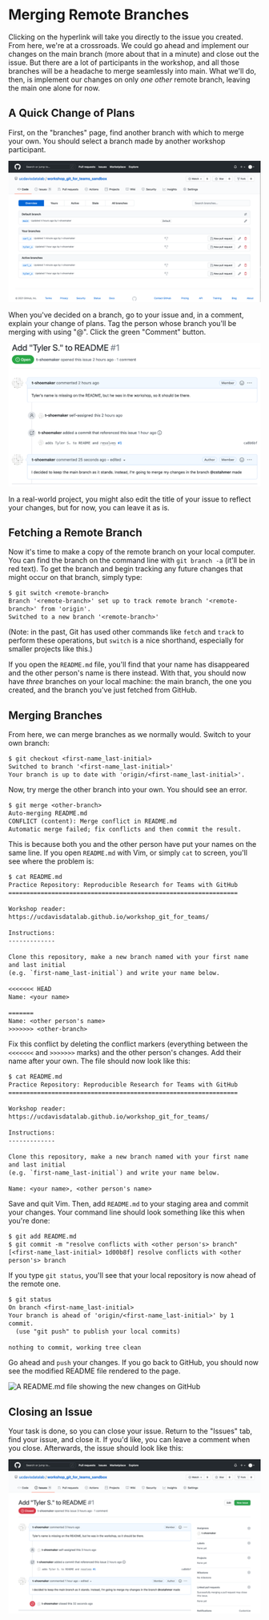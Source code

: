 Merging Remote Branches
=======================

Clicking on the hyperlink will take you directly to the issue you created. From
here, we're at a crossroads. We could go ahead and implement our changes on the
main branch (more about that in a minute) and close out the issue. But there
are a lot of participants in the workshop, and all those branches will be a
headache to merge seamlessly into main. What we'll do, then, is implement our
changes on only _one other_ remote branch, leaving the main one alone for now.

A Quick Change of Plans
-----------------------

First, on the "branches" page, find another branch with which to merge your
own. You should select a branch made by another workshop participant.

![All available branches on the sandbox repository](./img/github_branches_page.png)

When you've decided on a branch, go to your issue and, in a comment, explain
your change of plans. Tag the person whose branch you'll be merging with using
"@". Click the green "Comment" button.

![A comment stream below an open issue](./img/github_leave_a_comment.png)

In a real-world project, you might also edit the title of your issue to reflect
your changes, but for now, you can leave it as is.

Fetching a Remote Branch
------------------------

Now it's time to make a copy of the remote branch on your local computer. You
can find the branch on the command line with `git branch -a` (it'll be in red
text). To get the branch and begin tracking any future changes that might occur
on that branch, simply type:

```
$ git switch <remote-branch>
Branch '<remote-branch>' set up to track remote branch '<remote-branch>' from 'origin'.
Switched to a new branch '<remote-branch>'
```

(Note: in the past, Git has used other commands like `fetch` and `track` to
perform these operations, but `switch` is a nice shorthand, especially for
smaller projects like this.)

If you open the `README.md` file, you'll find that your name has disappeared
and the other person's name is there instead. With that, you should now have
_three_ branches on your local machine: the main branch, the one you created,
and the branch you've just fetched from GitHub.

Merging Branches
----------------

From here, we can merge branches as we normally would. Switch to your own
branch: 

```
$ git checkout <first-name_last-initial>
Switched to branch '<first-name_last-initial>'
Your branch is up to date with 'origin/<first-name_last-initial>'.
```

Now, try merge the other branch into your own. You should see an error.

```
$ git merge <other-branch>
Auto-merging README.md
CONFLICT (content): Merge conflict in README.md
Automatic merge failed; fix conflicts and then commit the result.
```

This is because both you and the other person have put your names on the same
line. If you open `README.md` with Vim, or simply `cat` to screen, you'll see
where the problem is:

```
$ cat README.md
Practice Repository: Reproducible Research for Teams with GitHub
================================================================

Workshop reader: https://ucdavisdatalab.github.io/workshop_git_for_teams/

Instructions:
-------------

Clone this repository, make a new branch named with your first name and last initial 
(e.g. `first-name_last-initial`) and write your name below.

<<<<<<< HEAD
Name: <your name>

=======
Name: <other person's name>
>>>>>>> <other-branch>
```

Fix this conflict by deleting the conflict markers (everything between the 
`<<<<<<<` and `>>>>>>>` marks) and the other person's changes. Add their name 
after your own. The file should now look like this:

```
$ cat README.md
Practice Repository: Reproducible Research for Teams with GitHub
================================================================

Workshop reader: https://ucdavisdatalab.github.io/workshop_git_for_teams/

Instructions:
-------------

Clone this repository, make a new branch named with your first name and last initial 
(e.g. `first-name_last-initial`) and write your name below.

Name: <your name>, <other person's name>
```

Save and quit Vim. Then, add `README.md` to your staging area and commit your
changes. Your command line should look something like this when you're done:

```
$ git add README.md
$ git commit -m "resolve conflicts with <other person's> branch"
[<first-name_last-initial> 1d00b8f] resolve conflicts with <other person's> branch
```

If you type `git status`, you'll see that your local repository is now ahead of
the remote one.

```
$ git status
On branch <first-name_last-initial>
Your branch is ahead of 'origin/<first-name_last-initial>' by 1 commit.
  (use "git push" to publish your local commits)

nothing to commit, working tree clean
```

Go ahead and `push` your changes. If you go back to GitHub, you should now see
the modified README file rendered to the page.

![A README.md file showing the new changes on
GitHub](./img/github_resolved_changes_rendered.png)

Closing an Issue
----------------

Your task is done, so you can close your issue. Return to the "Issues" tab,
find your issue, and close it. If you'd like, you can leave a comment when you
close. Afterwards, the issue should look like this:

![A closed issue on GitHub](./img/closed_issue.png)
